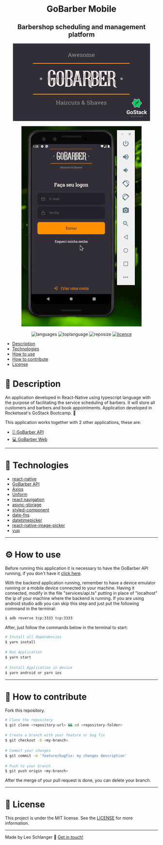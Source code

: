 <div align="center">

# GoBarber Mobile

## Barbershop scheduling and management platform

![GoBarber](./assets/gallery/logo.png)

![DemoGif](./assets/gallery/demo.gif)

![languages](https://img.shields.io/github/languages/count/leo-schlanger/gobarber-mobile?style=plastic)
<space><space>
![toplanguage](https://img.shields.io/github/languages/top/leo-schlanger/gobarber-mobile?style=plastic)
<space><space>
![reposize](https://img.shields.io/github/repo-size/leo-schlanger/gobarber-mobile?style=plastic)
<space><space>
[![licence](https://img.shields.io/github/license/leo-schlanger/gobarber-mobile?style=plastic)](https://github.com/leo-schlanger/gobarber-mobile/blob/master/LICENSE)

</div>

- [Description](#description)
- [Technologies](#technologies)
- [How to use](#how-to-use)
- [How to contribute](#how-to-contribute)
- [License](#license)

<a id="description" />

# :book: Description

An application developed in React-Native using typescript language with the purpose of facilitating the service scheduling of barbers. It will store all customers and barbers and book appointments. Application developed in Rocketseat's GoStack Bootcamp. :rocket:

This application works together with 2 other applications, these are:

- [:file_cabinet: GoBarber API](https://github.com/leo-schlanger/gobarber-backend)
- [:computer: GoBarber Web](https://github.com/leo-schlanger/gobarber-frontend)

---

<a id="technologies" />

# :rocket: Technologies

- [react-native](https://reactnative.dev/)
- [GoBarber API](https://github.com/leo-schlanger/gobarber-backend)
- [Axios](https://github.com/axios/axios)
- [Unform](https://github.com/Rocketseat/unform)
- [react navigation](https://reactnavigation.org/)
- [async-storage](https://github.com/react-native-community/async-storage)
- [styled-component](https://styled-components.com/)
- [date-fns](https://date-fns.org/)
- [datetimepicker](https://github.com/react-native-community/datetimepicker)
- [react-native-image-picker](https://github.com/react-native-community/react-native-image-picker)
- [yup](https://github.com/jquense/yup)

---

<a id="how-to-use" />

# :gear: How to use

Before running this application it is necessary to have the GoBarber API running, if you don't have it [click here](https://github.com/leo-schlanger/gobarber-backend).

With the backend application running, remember to have a device emulator running or a mobile device connected to your machine. Having it connected, modify in the file "services/api.ts" putting in place of "localhost" the ip of your machine where the backend is running. If you are using android studio adb you can skip this step and just put the following command in the terminal:

```Bash
$ adb reverse tcp:3333 tcp:3333
```

After, just follow the commands below in the terminal to start:

```Bash
# Install all dependencies
$ yarn install

# Run Application
$ yarn start

# Install Application in device
$ yarn android or yarn ios
```

---

<a id="how-to-contribute" />

# :pushpin: How to contribute

Fork this repository.

```bash
# Clone the repository
$ git clone <repository-url> && cd <repository-folder>

# Create a branch with your feature or bug fix
$ git checkout -b <my-branch>

# Commit your changes
$ git commit -m 'feature/bugfix: my changes description'

# Push to your branch
$ git push origin <my-branch>
```

After the merge of your pull request is done, you can delete your branch.

---

<a id="license" />

# :memo: License

This project is under the MIT license. See the [LICENSE](https://github.com/leo-schlanger/gobarber-mobile/blob/master/LICENSE) for more information.

---

Made by Leo Schlanger :wave: [Get in touch!](https://www.linkedin.com/in/leo-schlanger-226467192/)
